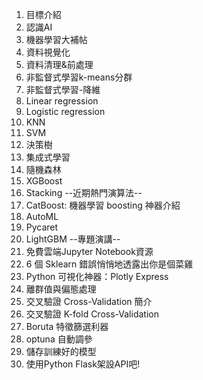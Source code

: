 

1. 目標介紹
2. 認識AI
3. 機器學習大補帖
4. 資料視覺化
5. 資料清理&前處理
6. 非監督式學習k-means分群
7. 非監督式學習-降維
8. Linear regression
9. Logistic regression
10. KNN
11. SVM
12. 決策樹
13. 集成式學習
14. 隨機森林
15. XGBoost
16. Stacking
--近期熱門演算法--
17. CatBoost: 機器學習 boosting 神器介紹
18. AutoML
19. Pycaret
20. LightGBM
--專題演講--
21. 免費雲端Jupyter Notebook資源
22. 6 個 Sklearn 錯誤悄悄地透露出你是個菜雞
23. Python 可視化神器：Plotly Express
24. 離群值與偏態處理
25. 交叉驗證 Cross-Validation 簡介
26. 交叉驗證 K-fold Cross-Validation
27. Boruta 特徵篩選利器
28. optuna 自動調參
29. 儲存訓練好的模型
30. 使用Python Flask架設API吧!